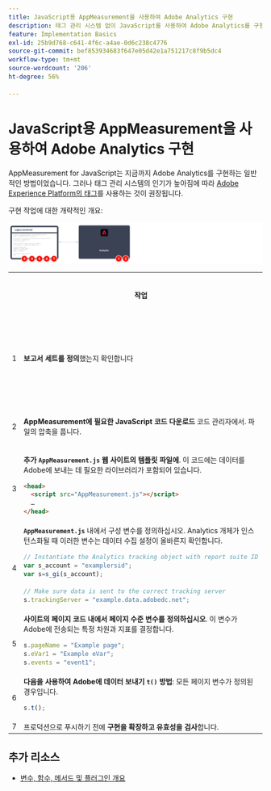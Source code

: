 ```yaml
---
title: JavaScript용 AppMeasurement을 사용하여 Adobe Analytics 구현
description: 태그 관리 시스템 없이 JavaScript를 사용하여 Adobe Analytics를 구현하는 방법을 알아봅니다.
feature: Implementation Basics
exl-id: 25b9d768-c641-4f6c-a4ae-0d6c238c4776
source-git-commit: bef853934683f647e05d42e1a751217c8f9b5dc4
workflow-type: tm+mt
source-wordcount: '206'
ht-degree: 56%

---
```


# JavaScript용 AppMeasurement을 사용하여 Adobe Analytics 구현

AppMeasurement for JavaScript는 지금까지 Adobe Analytics를 구현하는 일반적인 방법이었습니다. 그러나 태그 관리 시스템의 인기가 높아짐에 따라 [Adobe Experience Platform의 태그](../launch/overview.md)를 사용하는 것이 권장됩니다.

구현 작업에 대한 개략적인 개요:

![이 섹션에 설명된 대로 Javascript용 AppMeasurement을 사용하여 Adobe 분석을 구현하는 방법입니다.](../assets/appmeasurement-annotated.png)

<table>

<tr>
<th style="width:5%"></th><th style="width:75%"><b>작업</b></th><th style="width:20%"><b>추가 정보</b></th>
</tr>

<tr>
<td>1</td><td><b>보고서 세트를 정의</b>했는지 확인합니다</td><td><a href="../../admin/admin/c-manage-report-suites/report-suites-admin.md">보고서 세트 관리자</a></td>
</tr>

<tr>
<td>2</td><td><b>AppMeasurement에 필요한 JavaScript 코드 다운로드</b> 코드 관리자에서. 파일의 압축을 풉니다.</td><td><a href="../../admin/admin/code-manager-admin.md">코드 관리자</a></td>
</tr>

<tr>
<td>3</td><td><b>추가 <code>AppMeasurement.js</code> 웹 사이트의 템플릿 파일에</b>. 이 코드에는 데이터를 Adobe에 보내는 데 필요한 라이브러리가 포함되어 있습니다.

```html
<head>
  <script src="AppMeasurement.js"></script>
  …
</head>
```

</td><td></td>
</tr>

<tr>
<td>4</td><td><b><code>AppMeasurement.js</code></b> 내에서 구성 변수를 정의하십시오. Analytics 개체가 인스턴스화될 때 이러한 변수는 데이터 수집 설정이 올바른지 확인합니다.

```JavaScript
// Instantiate the Analytics tracking object with report suite ID
var s_account = "examplersid";
var s=s_gi(s_account);
 
// Make sure data is sent to the correct tracking server
s.trackingServer = "example.data.adobedc.net";
```

</td><td><a href="../vars/config-vars/configuration-variables.md">구성 변수</a></td>
</tr>

<tr>
<td>5</td><td><b>사이트의 페이지 코드 내에서 페이지 수준 변수를 정의하십시오</b>. 이 변수가 Adobe에 전송되는 특정 차원과 지표를 결정합니다.

```js
s.pageName = "Example page";
s.eVar1 = "Example eVar";
s.events = "event1";
```

</td><td><a href="../vars/page-vars/page-variables.md">페이지 변수</a></td>
</tr>

<tr>
<td>6</td><td><b>다음을 사용하여 Adobe에 데이터 보내기 <code>t()</code> 방법</b>: 모든 페이지 변수가 정의된 경우입니다.

```js
s.t();
```

</td><td><a href="../vars/functions/t-method.md">t() 메서드</a></td>
</tr>

<tr>
<td>7</td><td>프로덕션으로 푸시하기 전에 <b>구현을 확장하고 유효성을 검사</b>합니다.</b></td><td></td>
</tr>

</table>

## 추가 리소스

- [변수, 함수, 메서드 및 플러그인 개요](../vars/overview.md)
